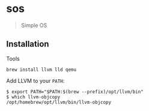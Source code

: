 # sos

> Simple OS

## Installation

Tools

```
brew install llvm lld qemu
```

Add LLVM to your `PATH`:

```
$ export PATH="$PATH:$(brew --prefix)/opt/llvm/bin"
$ which llvm-objcopy
/opt/homebrew/opt/llvm/bin/llvm-objcopy
```
